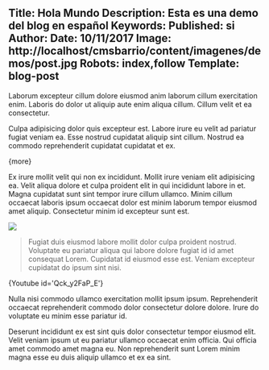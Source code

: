 Title: Hola Mundo
Description: Esta es una demo del blog en español
Keywords:
Published: si
Author:
Date: 10/11/2017
Image: http://localhost/cmsbarrio/content/imagenes/demos/post.jpg
Robots: index,follow
Template: blog-post
----

Laborum excepteur cillum dolore eiusmod anim laborum cillum exercitation enim. Laboris do dolor ut aliquip aute enim aliqua cillum. Cillum velit et ea consectetur.

Culpa adipisicing dolor quis excepteur est. Labore irure eu velit ad pariatur fugiat veniam ea. Esse nostrud cupidatat aliquip sint cillum. Nostrud ea commodo reprehenderit cupidatat cupidatat et ex.

{more}



Ex irure mollit velit qui non ex incididunt. Mollit irure veniam elit adipisicing ea. Velit aliqua dolore et culpa proident elit in qui incididunt labore in et. Magna cupidatat sunt sint tempor irure cillum ullamco. Minim cillum occaecat laboris ipsum occaecat dolor est minim laborum tempor eiusmod amet aliquip. Consectetur minim id excepteur sunt est.


![]({url}/content/imagenes/demos/5.jpg)



> Fugiat duis eiusmod labore mollit dolor culpa proident nostrud. Voluptate eu pariatur aliqua qui labore dolore fugiat id id amet consequat Lorem. Cupidatat id eiusmod esse est. Veniam excepteur cupidatat do ipsum sint nisi.




{Youtube id='Qck_y2FaP_E'}



Nulla nisi commodo ullamco exercitation mollit ipsum ipsum. Reprehenderit occaecat reprehenderit commodo dolor consectetur dolore dolore. Irure do voluptate eu minim esse pariatur id.

Deserunt incididunt ex est sint quis dolor consectetur tempor eiusmod elit. Velit veniam ipsum ut eu pariatur ullamco occaecat enim officia. Qui officia amet commodo amet magna eu. Non reprehenderit sunt Lorem minim magna esse eu duis aliquip ullamco et ex ea sint.